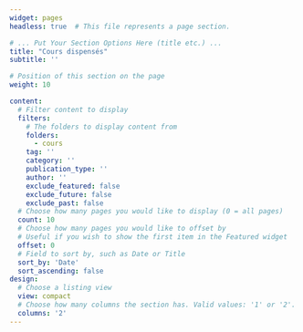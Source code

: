 ```yaml
---
widget: pages
headless: true  # This file represents a page section.

# ... Put Your Section Options Here (title etc.) ...
title: "Cours dispensés"
subtitle: ''

# Position of this section on the page
weight: 10

content:
  # Filter content to display
  filters:
    # The folders to display content from
    folders:
      - cours
    tag: ''
    category: ''
    publication_type: ''
    author: ''
    exclude_featured: false
    exclude_future: false
    exclude_past: false
  # Choose how many pages you would like to display (0 = all pages)
  count: 10
  # Choose how many pages you would like to offset by
  # Useful if you wish to show the first item in the Featured widget
  offset: 0
  # Field to sort by, such as Date or Title
  sort_by: 'Date'
  sort_ascending: false
design:
  # Choose a listing view
  view: compact
  # Choose how many columns the section has. Valid values: '1' or '2'.
  columns: '2'
---
```

